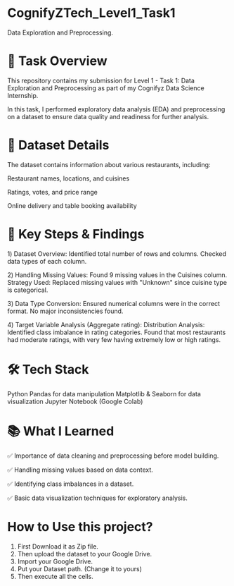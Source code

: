 # CognifyZTech_Level1_Task1
Data Exploration and Preprocessing.

# 🚀 Task Overview
This repository contains my submission for Level 1 - Task 1: Data Exploration and Preprocessing as part of my Cognifyz Data Science Internship.

In this task, I performed exploratory data analysis (EDA) and preprocessing on a dataset to ensure data quality and readiness for further analysis.

# 📂 Dataset Details
The dataset contains information about various restaurants, including:

Restaurant names, locations, and cuisines

Ratings, votes, and price range

Online delivery and table booking availability

# 📌 Key Steps & Findings
1️) Dataset Overview:
Identified total number of rows and columns. 
Checked data types of each column.

2️) Handling Missing Values:
Found 9 missing values in the Cuisines column.
Strategy Used: Replaced missing values with "Unknown" since cuisine type is categorical.

3️) Data Type Conversion:
Ensured numerical columns were in the correct format.
No major inconsistencies found.

4️) Target Variable Analysis (Aggregate rating):
Distribution Analysis: Identified class imbalance in rating categories.
Found that most restaurants had moderate ratings, with very few having extremely low or high ratings.

# 🛠️ Tech Stack
Python
Pandas for data manipulation
Matplotlib & Seaborn for data visualization
Jupyter Notebook (Google Colab)

# 📚 What I Learned
✅ Importance of data cleaning and preprocessing before model building.

✅ Handling missing values based on data context.

✅ Identifying class imbalances in a dataset.

✅ Basic data visualization techniques for exploratory analysis.

# How to Use this project?
1. First Download it as Zip file.
2. Then upload the dataset to your Google Drive.
3. Import your Google Drive.
4. Put your Dataset path. (Change it to yours)
5. Then execute all the cells.

